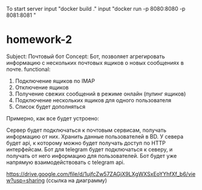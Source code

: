 To start server 
input "docker build ."
input "docker run -p 8080:8080 -p 8081:8081 <image id>"


# homework-2
Subject: Почтовый бот
Concept: Бот, позволяет агрегировать информацию с нескольких почтовых ящиков о новых сообщениях в почте.
functional: 
1. Подключение ящиков по IMAP
2. Отключение ящиков
3. Получение свежих сообщений в режиме онлайн (пулинг ящиков)
4. Подключение нескольких ящиков для одного пользователя
5. Список будет дополняться

Примерно, как все будет устроено:

Сервер будет подключаться к почтовым сервисам, получать информацию от них. Хранить данные пользователей в BD.
У севера будет api, к которому можно будет получать доступ по HTTP интерфейсам. Бот для telegram будет подключаться к северу, и получать от него информацию для пользователей. Бот будет уже напрямую взаимодействовать с telegram api.

https://drive.google.com/file/d/1ujfcZw57ZAGjX9LXgWXSxEoYYhfXf_b6/view?usp=sharing (ссылка на диаграмму)

